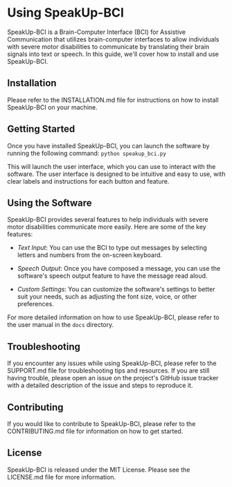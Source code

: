 # Using SpeakUp-BCI

SpeakUp-BCI is a Brain-Computer Interface (BCI) for Assistive Communication that utilizes brain-computer interfaces to allow individuals with severe motor disabilities to communicate by translating their brain signals into text or speech. In this guide, we'll cover how to install and use SpeakUp-BCI.


## Installation

Please refer to the INSTALLATION.md file for instructions on how to install SpeakUp-BCI on your machine.

## Getting Started

Once you have installed SpeakUp-BCI, you can launch the software by running the following command: `python speakup_bci.py`


This will launch the user interface, which you can use to interact with the software. The user interface is designed to be intuitive and easy to use, with clear labels and instructions for each button and feature.

## Using the Software
SpeakUp-BCI provides several features to help individuals with severe motor disabilities communicate more easily. Here are some of the key features:

* *Text Input*: You can use the BCI to type out messages by selecting letters and numbers from the on-screen keyboard.

* *Speech Output*: Once you have composed a message, you can use the software's speech output feature to have the message read aloud.

* *Custom Settings*: You can customize the software's settings to better suit your needs, such as adjusting the font size, voice, or other preferences.

For more detailed information on how to use SpeakUp-BCI, please refer to the user manual in the `docs` directory.

## Troubleshooting

If you encounter any issues while using SpeakUp-BCI, please refer to the SUPPORT.md file for troubleshooting tips and resources. If you are still having trouble, please open an issue on the project's GitHub issue tracker with a detailed description of the issue and steps to reproduce it.

## Contributing

If you would like to contribute to SpeakUp-BCI, please refer to the CONTRIBUTING.md file for information on how to get started.

## License

SpeakUp-BCI is released under the MIT License. Please see the LICENSE.md file for more information.
